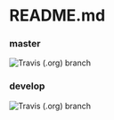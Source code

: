 # README.md

### master
![Travis (.org) branch](https://img.shields.io/travis/louiscklaw/portfolio-preact/master)

### develop
![Travis (.org) branch](https://img.shields.io/travis/louiscklaw/portfolio-preact/develop)